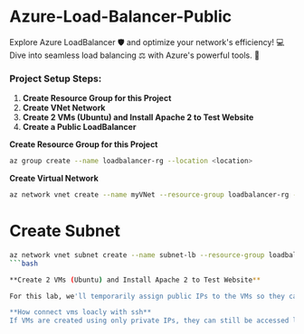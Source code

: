 # Azure-Load-Balancer-Public
Explore Azure LoadBalancer 🛡️ and optimize your network's efficiency! 💻 Dive into seamless load balancing ⚖️ with Azure's powerful tools. 🚀

### Project Setup Steps:

1. **Create Resource Group for this Project**
2. **Create VNet Network**
3. **Create 2 VMs (Ubuntu) and Install Apache 2 to Test Website**
4. **Create a Public LoadBalancer**


**Create Resource Group for this Project**

```bash
az group create --name loadbalancer-rg --location <location>
```
**Create Virtual Network**
```bash
az network vnet create --name myVNet --resource-group loadbalancer-rg --location westeurope --address-prefixes 10.103.0.0/16
```

# Create Subnet
```bash
az network vnet subnet create --name subnet-lb --resource-group loadbalancer-rg --vnet-name myVNet --address-prefixes 10.103.0.0/24
```bash

**Create 2 VMs (Ubuntu) and Install Apache 2 to Test Website**

For this lab, we'll temporarily assign public IPs to the VMs so they can access the internet for tasks like installing Apache or cloning GitHub repositories. After setup, you can remove these public IPs for better security and rely on private IPs for internal communication.

**How connect vms loacly with ssh**
If VMs are created using only private IPs, they can still be accessed locally within the other virtual network. This allows for secure communication without exposure to the public internet

